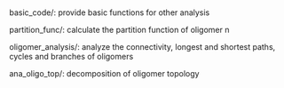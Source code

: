 ###
basic_code/: provide basic functions for other analysis

partition_func/: calculate the partition function of oligomer n

oligomer_analysis/: analyze the connectivity, longest and shortest paths,
                    cycles and branches of oligomers

ana_oligo_top/: decomposition of oligomer topology
